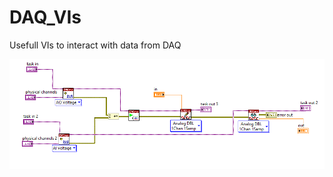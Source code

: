 # DAQ_VIs
 Usefull VIs to interact with data from DAQ

![alt text](https://github.com/kernekarina/DAQ_VIs/blob/main/BlockDiagram.PNG)
